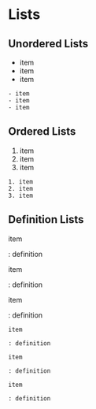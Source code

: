 # Lists

## Unordered Lists

- item
- item
- item

```
- item
- item
- item
```

## Ordered Lists

1. item
2. item
3. item

```
1. item
2. item
3. item
```

## Definition Lists

item

: definition

item

: definition

item

: definition

```
item

: definition

item

: definition

item

: definition
```